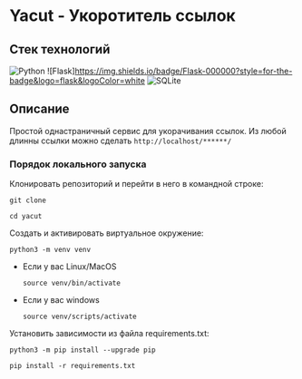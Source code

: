 # Yacut - Укоротитель ссылок

## Стек технологий
![Python](https://img.shields.io/badge/python-3670A0?style=for-the-badge&logo=python&logoColor=ffdd54)
![Flask]https://img.shields.io/badge/Flask-000000?style=for-the-badge&logo=flask&logoColor=white
![SQLite](https://img.shields.io/badge/sqlite-%2307405e.svg?style=for-the-badge&logo=sqlite&logoColor=white)

## Описание

Простой однастраничный сервис для укорачивания ссылок.
Из любой длинны ссылки можно сделать ```http://localhost/******/```

### Порядок локального запуска
Клонировать репозиторий и перейти в него в командной строке:

```
git clone 
```

```
cd yacut
```

Cоздать и активировать виртуальное окружение:

```
python3 -m venv venv
```

* Если у вас Linux/MacOS

    ```
    source venv/bin/activate
    ```

* Если у вас windows

    ```
    source venv/scripts/activate
    ```

Установить зависимости из файла requirements.txt:

```
python3 -m pip install --upgrade pip
```

```
pip install -r requirements.txt
```
